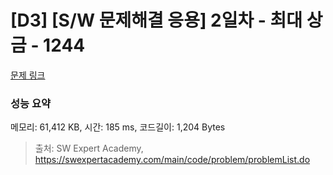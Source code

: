 # [D3] [S/W 문제해결 응용] 2일차 - 최대 상금 - 1244 

[문제 링크](https://swexpertacademy.com/main/code/problem/problemDetail.do?contestProbId=AV15Khn6AN0CFAYD) 

### 성능 요약

메모리: 61,412 KB, 시간: 185 ms, 코드길이: 1,204 Bytes



> 출처: SW Expert Academy, https://swexpertacademy.com/main/code/problem/problemList.do